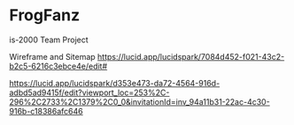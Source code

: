 # FrogFanz
is-2000 Team Project


Wireframe and Sitemap
https://lucid.app/lucidspark/7084d452-f021-43c2-b2c5-6216c3ebce4e/edit#

https://lucid.app/lucidspark/d353e473-da72-4564-916d-adbd5ad9415f/edit?viewport_loc=253%2C-296%2C2733%2C1379%2C0_0&invitationId=inv_94a11b31-22ac-4c30-916b-c18386afc646
